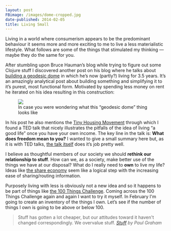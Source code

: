 ```yaml
---
layout: post
FBimage: /images/dome-cropped.jpg
date-published: 2014-02-05
title: Living Small
---
```

Living in a world where consumerism appears to be the predominant behaviour it seems more and more exciting to me to live a less materialistic lifestyle. What follows are some of the things that stimulated my thinking — maybe they do the same for you.

After stumbling upon Bruce Hauman’s blog while trying to figure out some Clojure stuff I discovered another post on his blog where he talks about [building a geodesic dome](http://rigsomelight.com/2013/09/09/frameless-geodesic-dome.html) in which he’s now (partly?) living for 3.5 years. It’s an amazingly analytical post about building something and simplifying it to it’s purest, most functional form. Motivated by spending less money on rent he iterated on his idea resulting in this construction:

<figure>
<img src='/images/dome-cropped.jpg'>
<figcaption>In case you were wondering what this “geodesic dome” thing looks like</figcaption>
</figure>

In his post he also mentions the [Tiny Housing Movement](http://thetinylife.com/what-is-the-tiny-house-movement/) through which I found a TED talk that nicely illustrates the pitfalls of the idea of living “a good life” once you have your own income. The key line in the talk is: **What does freedom mean to you?** I wanted to give a small summary here but, as it is with TED talks, [the talk itself](http://www.youtube.com/watch?v=9XRPbFIN4lk) does it’s job pretty well.

I believe as thoughtful members of our society we should **rethink our relationship to stuff**. How can we, as a society, make better use of the things we have at our disposal? What do I really need to **own** to live my life? Ideas like [the share economy](http://en.wikipedia.org/wiki/Sharing_economy) seem like a logical step with the increasing ease of sharing/routing information.

Purposely living with less is obviously not a new idea and so it happens to be part of things like [the 100 Things Challenge](http://zenhabits.net/minimalist-fun-the-100-things-challenge/).
Coming across the 100 Things Challenge again and again I want to try it myself. In February I'm going to create an inventory of the things I own. Let’s see if the number of things I own is going to be above or below 100.

> Stuff has gotten a lot cheaper, but our attitudes toward it haven't changed correspondingly. We overvalue stuff.
> <cite><a href='http://paulgraham.com/stuff.html'>Stuff</a> by Paul Graham</cite>
